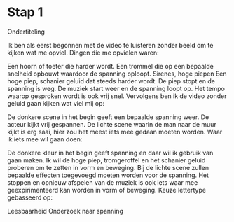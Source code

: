 # Stap 1
Ondertiteling

Ik ben als eerst begonnen met de video te luisteren zonder beeld om te kijken wat me opviel. Dingen die me opvielen waren:

Een hoorn of toeter die harder wordt.
Een trommel die op een bepaalde snelheid opbouwt waardoor de spanning oploopt.
Sirenes, hoge piepen
Een hoge piep, schanier geluid dat steeds harder wordt.
De piep stopt en de spanning is weg.
De muziek start weer en de spanning loopt op.
Het tempo waarop gesproken wordt is ook vrij snel.
Vervolgens ben ik de video zonder geluid gaan kijken wat viel mij op:

De donkere scene in het begin geeft een bepaalde spanning weer.
De acteur kijkt vrij gespannen.
De lichte scene waarin de man naar de muur kijkt is erg saai, hier zou het meest iets mee gedaan moeten worden.
Waar ik iets mee wil gaan doen:

De donkere kleur in het begin geeft spanning en daar wil ik gebruik van gaan maken.
Ik wil de hoge piep, tromgeroffel en het schanier geluid proberen om te zetten in vorm en beweging.
Bij de lichte scene zullen bepaalde effecten toegevoegd moeten worden voor de spanning.
Het stoppen en opnieuw afspelen van de muziek is ook iets waar mee geexpirimenteerd kan worden in vorm of beweging.
Keuze lettertype gebasseerd op:

Leesbaarheid
Onderzoek naar spanning
